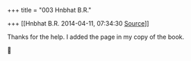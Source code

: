 +++
title = "003 Hnbhat B.R."

+++
[[Hnbhat B.R.	2014-04-11, 07:34:30 [Source](https://groups.google.com/g/samskrita/c/hGnUm4lFnZY)]]



Thanks for the help. I added the page in my copy of the book.



